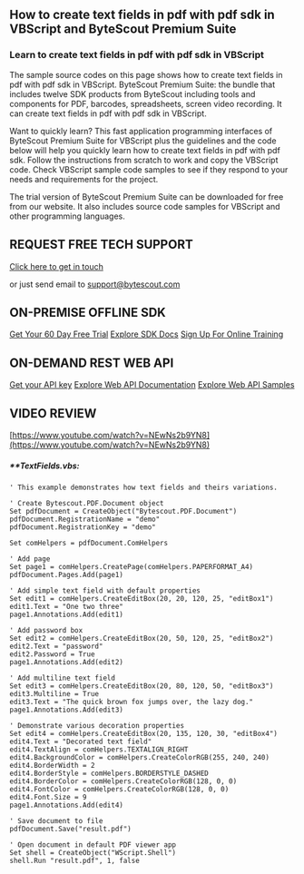 ## How to create text fields in pdf with pdf sdk in VBScript and ByteScout Premium Suite

### Learn to create text fields in pdf with pdf sdk in VBScript

The sample source codes on this page shows how to create text fields in pdf with pdf sdk in VBScript. ByteScout Premium Suite: the bundle that includes twelve SDK products from ByteScout including tools and components for PDF, barcodes, spreadsheets, screen video recording. It can create text fields in pdf with pdf sdk in VBScript.

Want to quickly learn? This fast application programming interfaces of ByteScout Premium Suite for VBScript plus the guidelines and the code below will help you quickly learn how to create text fields in pdf with pdf sdk. Follow the instructions from scratch to work and copy the VBScript code. Check VBScript sample code samples to see if they respond to your needs and requirements for the project.

The trial version of ByteScout Premium Suite can be downloaded for free from our website. It also includes source code samples for VBScript and other programming languages.

## REQUEST FREE TECH SUPPORT

[Click here to get in touch](https://bytescout.zendesk.com/hc/en-us/requests/new?subject=ByteScout%20Premium%20Suite%20Question)

or just send email to [support@bytescout.com](mailto:support@bytescout.com?subject=ByteScout%20Premium%20Suite%20Question) 

## ON-PREMISE OFFLINE SDK 

[Get Your 60 Day Free Trial](https://bytescout.com/download/web-installer?utm_source=github-readme)
[Explore SDK Docs](https://bytescout.com/documentation/index.html?utm_source=github-readme)
[Sign Up For Online Training](https://academy.bytescout.com/)


## ON-DEMAND REST WEB API

[Get your API key](https://pdf.co/documentation/api?utm_source=github-readme)
[Explore Web API Documentation](https://pdf.co/documentation/api?utm_source=github-readme)
[Explore Web API Samples](https://github.com/bytescout/ByteScout-SDK-SourceCode/tree/master/PDF.co%20Web%20API)

## VIDEO REVIEW

[https://www.youtube.com/watch?v=NEwNs2b9YN8](https://www.youtube.com/watch?v=NEwNs2b9YN8)




<!-- code block begin -->

##### ****TextFields.vbs:**
    
```
' This example demonstrates how text fields and theirs variations.

' Create Bytescout.PDF.Document object
Set pdfDocument = CreateObject("Bytescout.PDF.Document")
pdfDocument.RegistrationName = "demo"
pdfDocument.RegistrationKey = "demo"

Set comHelpers = pdfDocument.ComHelpers

' Add page
Set page1 = comHelpers.CreatePage(comHelpers.PAPERFORMAT_A4)
pdfDocument.Pages.Add(page1)

' Add simple text field with default properties
Set edit1 = comHelpers.CreateEditBox(20, 20, 120, 25, "editBox1")
edit1.Text = "One two three"
page1.Annotations.Add(edit1)

' Add password box
Set edit2 = comHelpers.CreateEditBox(20, 50, 120, 25, "editBox2")
edit2.Text = "password"
edit2.Password = True
page1.Annotations.Add(edit2)

' Add multiline text field
Set edit3 = comHelpers.CreateEditBox(20, 80, 120, 50, "editBox3")
edit3.Multiline = True
edit3.Text = "The quick brown fox jumps over, the lazy dog."
page1.Annotations.Add(edit3)

' Demonstrate various decoration properties 
Set edit4 = comHelpers.CreateEditBox(20, 135, 120, 30, "editBox4")
edit4.Text = "Decorated text field"
edit4.TextAlign = comHelpers.TEXTALIGN_RIGHT
edit4.BackgroundColor = comHelpers.CreateColorRGB(255, 240, 240)
edit4.BorderWidth = 2
edit4.BorderStyle = comHelpers.BORDERSTYLE_DASHED
edit4.BorderColor = comHelpers.CreateColorRGB(128, 0, 0)
edit4.FontColor = comHelpers.CreateColorRGB(128, 0, 0)
edit4.Font.Size = 9
page1.Annotations.Add(edit4)

' Save document to file
pdfDocument.Save("result.pdf")

' Open document in default PDF viewer app
Set shell = CreateObject("WScript.Shell")
shell.Run "result.pdf", 1, false

```

<!-- code block end -->